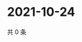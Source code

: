 # 2021-10-24

共 0 条

<!-- BEGIN WEIBO -->
<!-- 最后更新时间 Sun Oct 24 2021 20:12:42 GMT+0800 (China Standard Time) -->

<!-- END WEIBO -->
